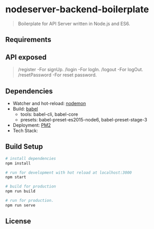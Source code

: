# nodeserver-backend-boilerplate

> Boilerplate for API Server written in Node.js and ES6.

## Requirements

## API exposed
> /register         -For signUp.
> /login            -For logIn.
> /logout           -For logOut.
> /resetPassword    -For reset password.


## Dependencies

- Watcher and hot-reload: [nodemon](http://nodemon.io/)
- Build: [babel](http://babeljs.io/)
    + tools: babel-cli, babel-core
    + presets: babel-preset-es2015-node6, babel-preset-stage-3
- Deployment: [PM2](https://github.com/Unitech/pm2)
- Tech Stack: 


## Build Setup

``` bash 
# install dependencies
npm install

# run for development with hot reload at localhost:3000
npm start

# build for production
npm run build

# run for production.
npm run serve
```

## License
